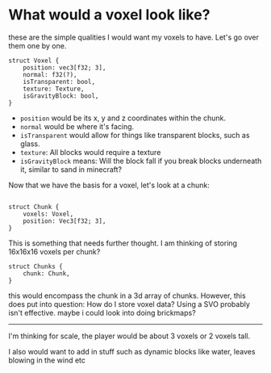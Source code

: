 # What would a voxel look like?

these are the simple qualities I would want my voxels to have. Let's go over them one by one.
```
struct Voxel {
	position: vec3[f32; 3],
	normal: f32(?),
	isTransparent: bool,
	texture: Texture,
	isGravityBlock: bool,
}
```

- `position` would be its x, y and z coordinates within the chunk.
- `normal` would be where it's facing.
- `isTransparent` would allow for things like transparent blocks, such as glass.
- `texture`: All blocks would require a texture
- `isGravityBlock` means: Will the block fall if you break blocks underneath it, similar to sand in minecraft?

Now that we have the basis for a voxel, let's look at a chunk:

```

struct Chunk {
	voxels: Voxel,
	position: Vec3[f32; 3],
}
```

This is something that needs further thought. I am thinking of storing 16x16x16 voxels per chunk?

```
struct Chunks {
	chunk: Chunk,
}
```

this would encompass the chunk in a 3d array of chunks. However, this does put into question: How do I store voxel data? Using a SVO probably isn't effective. maybe i could look into doing brickmaps?  

----
I'm thinking for scale, the player would be about 3 voxels or 2 voxels tall.


I also would want to add in stuff such as dynamic blocks like water, leaves blowing in the wind etc

